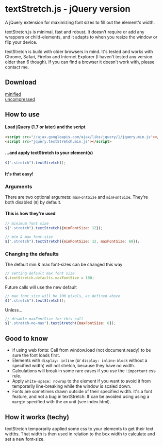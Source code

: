 # textStretch.js - jQuery version

A jQuery extension for maximizing font sizes to fill out the element's width.

textStretch.js is minimal, fast and robust. It doesn't require or add any wrappers or child-elements, and it adapts to when you resize the window or flip your device.

textStretch is build with older browsers in mind. It's tested and works with Chrome, Safari, Firefox and Internet Explorer (I haven't tested any version older than 6 though). If you can find a browser it doesn't work with, please contact me.

## Download
[minified](../dist/jquery.textStretch.min.js)<br/>
[uncompressed](../dist/jquery.textStretch.js)

## How to use

#### Load jQuery (1.7 or later) and the script
```html
<script src="//ajax.googleapis.com/ajax/libs/jquery/1/jquery.min.js"></script>
<script src="jquery.textStretch.min.js"></script>
```

#### ...and apply textStretch to your element(s)
```javascript
$(".stretch").textStretch();
```
#### It's that easy!

### Arguments
There are two optional argumets: `maxFontSize` and `minFontSize`. They're both disabled (`0`) by default.

#### This is how they're used

```javascript
// minimum font size
$(".stretch").textStretch({minFontSize: 12});
```

```javascript
// min & max font-size
$(".stretch").textStretch({minFontSize: 12, maxFontSize: 60});
```

### Changing the defaults
The default min & max font-sizes can be changed this way

```javascript
// setting default max font size
$.textStretch.defaults.maxFontSize = 100;
```
Future calls will use the new default
```javascript
// max font size will be 100 pixels, as defined above
$(".stretch").textStretch();
```
Unless...
```javascript
// disable maxFontSize for this call
$(".stretch-no-max").textStretch({maxFontSize: 0});
```
## Good to know
* If using web fonts: Call from window.load (not document.ready) to be sure the font loads first.
* Elements with `display: inline` (or `display: inline-block` without a specified width) will not stretch, because they have no width.
* Calculations will break in some rare cases if you use the `!important` css rule.
* Apply `white-space: nowrap` to the element if you want to avoid it from temporarily line-breaking while the window is scaled down.
* Fonts are sometimes drawn outside of their specified width. It's a font feature, and not a bug in textStretch. If can be avoided using using a `margin` specified with the `em` unit (see index.html).

## How it works (techy)
textStretch temporarily applied some css to your elements to get their text widths. That width is then used in relation to the box width to calculate and set a new font-size.